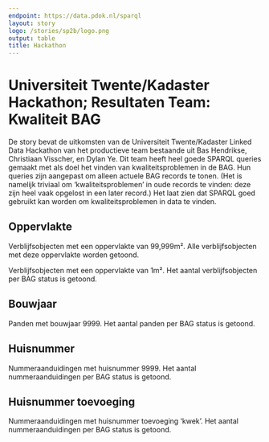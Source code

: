 ```yaml
---
endpoint: https://data.pdok.nl/sparql
layout: story
logo: /stories/sp2b/logo.png
output: table
title: Hackathon
---
```


# Universiteit Twente/Kadaster Hackathon; Resultaten Team: Kwaliteit BAG

De story bevat de uitkomsten van de Universiteit Twente/Kadaster Linked Data Hackathon van
het productieve team bestaande uit Bas Hendrikse, Christiaan Visscher,
en Dylan Ye.  Dit team heeft heel goede SPARQL queries gemaakt
met als doel het vinden van kwaliteitsproblemen in de BAG.  Hun queries zijn
aangepast om alleen actuele BAG records te tonen.  (Het is namelijk
triviaal om ‘kwaliteitsproblemen’ in oude records te vinden: deze zijn
heel vaak opgelost in een later record.) Het laat zien dat SPARQL goed gebruikt kan worden om kwaliteitsproblemen in data te vinden.

## Oppervlakte

Verblijfsobjecten met een oppervlakte van 99,999m².  Alle
verblijfsobjecten met deze oppervlakte worden getoond.

<div data-query data-query-sparql="oppervlakte-groot.rq"></div>

Verblijfsobjecten met een oppervlakte van 1m².  Het aantal
verblijfsobjecten per BAG status is getoond.

<div data-query data-query-sparql="oppervlakte-klein.rq"></div>

## Bouwjaar

Panden met bouwjaar 9999.  Het aantal panden per BAG status is
getoond.

<div data-query data-query-sparql="bouwjaar.rq"></div>

## Huisnummer

Nummeraanduidingen met huisnummer 9999.  Het aantal nummeraanduidingen
per BAG status is getoond.

<div data-query data-query-sparql="huisnummer.rq"></div>

## Huisnummer toevoeging

Nummeraanduidingen met huisnummer toevoeging ‘kwek’.  Het aantal
nummeraanduidingen per BAG status is getoond.

<div data-query data-query-sparql="huisnummer-toevoeging.rq"></div>
